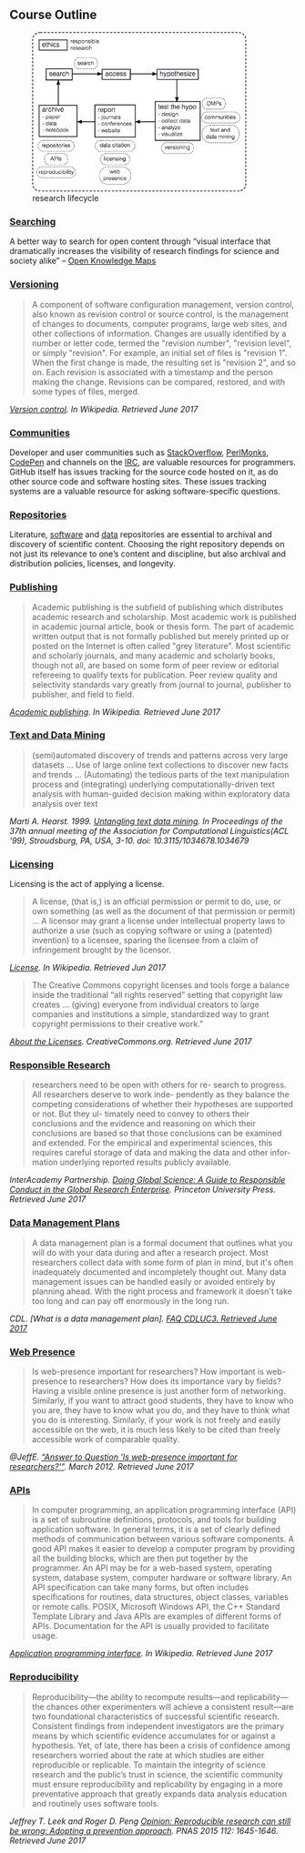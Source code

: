 ## Course Outline

<figure>
    <img src="research-lifecycle.png" width="376">
    <figcaption>research lifecycle</figcaption>
</figure>

### [Searching](searching/index.md)

A better way to search for open content through “visual interface that dramatically increases the visibility of research findings for science and society alike” – [Open Knowledge Maps](https://openknowledgemaps.org/)

### [Versioning](versioning/index.md)

> A component of software configuration management, version control, also known as revision control or source control, is the management of changes to documents, computer programs, large web sites, and other collections of information. Changes are usually identified by a number or letter code, termed the "revision number", "revision level", or simply "revision". For example, an initial set of files is "revision 1". When the first change is made, the resulting set is "revision 2", and so on. Each revision is associated with a timestamp and the person making the change. Revisions can be compared, restored, and with some types of files, merged.

<cite>[Version control](https://en.wikipedia.org/wiki/Version_control). In Wikipedia. Retrieved June 2017</cite>

### [Communities](communities/index.md)

Developer and user communities such as [StackOverflow](https://stackoverflow.com), [PerlMonks](http://perlmonks.org), [CodePen](https://codepen.io) and channels on the [IRC](https://en.wikipedia.org/wiki/Internet_Relay_Chat), are valuable resources for programmers. GitHub itself has issues tracking for the source code hosted on it, as do other source code and software hosting sites. These issues tracking systems are a valuable resource for asking software-specific questions.

### [Repositories](repositories/index.md)

Literature, [software](https://en.wikipedia.org/wiki/Software_repository) and [data](https://en.wikipedia.org/wiki/Research_data_archiving#Data_archives) repositories are essential to archival and discovery of scientific content. Choosing the right repository depends on not just its relevance to one’s content and discipline, but also archival and distribution policies, licenses, and longevity.

### [Publishing](publishing/index.md)

> Academic publishing is the subfield of publishing which distributes academic research and scholarship. Most academic work is published in academic journal article, book or thesis form. The part of academic written output that is not formally published but merely printed up or posted on the Internet is often called "grey literature". Most scientific and scholarly journals, and many academic and scholarly books, though not all, are based on some form of peer review or editorial refereeing to qualify texts for publication. Peer review quality and selectivity standards vary greatly from journal to journal, publisher to publisher, and field to field.

<cite>[Academic publishing](https://en.wikipedia.org/wiki/Academic_publishing). In Wikipedia. Retrieved June 2017</cite>

### [Text and Data Mining](text-and-data-mining/index.md)

<blockquote>
(semi)automated discovery of trends and patterns across very large datasets
…
Use of large online text collections to discover new facts and trends
…
(Automating) the tedious parts of the text manipulation process and (integrating) underlying computationally-driven text analysis with human-guided decision making within exploratory data analysis over text
</blockquote>

<cite>Marti A. Hearst. 1999. [Untangling text data mining](http://dl.acm.org/citation.cfm?doid=1034678.1034679). In Proceedings of the 37th annual meeting of the Association for Computational Linguistics(ACL '99), Stroudsburg, PA, USA, 3-10. doi: 10.3115/1034678.1034679</cite>

### [Licensing](licensing/index.md)

Licensing is the act of applying a license.

> A license, (that is,) is an official permission or permit to do, use, or own something (as well as the document of that permission or permit) … A licensor may grant a license under intellectual property laws to authorize a use (such as copying software or using a (patented) invention) to a licensee, sparing the licensee from a claim of infringement brought by the licensor.

<cite>[License](https://en.wikipedia.org/wiki/License). In Wikipedia. Retrieved Jun 2017</cite>

> The Creative Commons copyright licenses and tools forge a balance inside the traditional “all rights reserved” setting that copyright law creates … (giving) everyone from individual creators to large companies and institutions a simple, standardized way to grant copyright permissions to their creative work.”

<cite>[About the Licenses](https://creativecommons.org/licenses/). CreativeCommons.org. Retrieved June 2017</cite>

### [Responsible Research](responsible-research/index.md)

> researchers need to be open with others for re- search to progress. All researchers deserve to work inde- pendently as they balance the competing considerations of whether their hypotheses are supported or not. But they ul- timately need to convey to others their conclusions and the evidence and reasoning on which their conclusions are based so that those conclusions can be examined and extended. For the empirical and experimental sciences, this requires careful storage of data and making the data and other infor- mation underlying reported results publicly available.

<cite>InterAcademy Partnership. [Doing Global Science: A Guide to Responsible Conduct in the Global Research Enterprise](http://interacademycouncil.com/File.aspx?id=29431). Princeton University Press. Retrieved June 2017</cite>

### [Data Management Plans](data-management-plans/index.md)

> A data management plan is a formal document that outlines what you will do with your data during and after a research project. Most researchers collect data with some form of plan in mind, but it's often inadequately documented and incompletely thought out. Many data management issues can be handled easily or avoided entirely by planning ahead. With the right process and framework it doesn't take too long and can pay off enormously in the long run.

<cite>CDL. [What is a data management plan]. [FAQ CDLUC3. Retrieved June 2017](https://github.com/CDLUC3/dmptool/wiki/FAQ#q-what-is-a-data-management-plan-dmp)</cite>

### [Web Presence](web-presence/index.md)

<blockquote>
Is web-presence important for researchers? How important is web-presence to researchers? How does its importance vary by fields?
<br>
Having a visible online presence is just another form of networking. Similarly, if you want to attract good students, they have to know who you are, they have to know what you do, and they have to think what you do is interesting. Similarly, if your work is not freely and easily accessible on the web, it is much less likely to be cited than freely accessible work of comparable quality.
</blockquote>

<cite>@JeffE. [“Answer to Question 'Is web-presence important for researchers?'”](https://academia.stackexchange.com/questions/616/is-web-presence-important-for-researchers/620). March 2012. Retrieved June 2017</cite>

### [APIs](apis/index.md)

> In computer programming, an application programming interface (API) is a set of subroutine definitions, protocols, and tools for building application software. In general terms, it is a set of clearly defined methods of communication between various software components. A good API makes it easier to develop a computer program by providing all the building blocks, which are then put together by the programmer. An API may be for a web-based system, operating system, database system, computer hardware or software library. An API specification can take many forms, but often includes specifications for routines, data structures, object classes, variables or remote calls. POSIX, Microsoft Windows API, the C++ Standard Template Library and Java APIs are examples of different forms of APIs. Documentation for the API is usually provided to facilitate usage.

<cite>[Application programming interface](https://en.wikipedia.org/wiki/Application_programming_interface). In Wikipedia. Retrieved June 2017</cite>

### [Reproducibility](reproducibility/index.md)

> Reproducibility—the ability to recompute results—and replicability—the chances other experimenters will achieve a consistent result—are two foundational characteristics of successful scientific research. Consistent findings from independent investigators are the primary means by which scientific evidence accumulates for or against a hypothesis. Yet, of late, there has been a crisis of confidence among researchers worried about the rate at which studies are either reproducible or replicable. To maintain the integrity of science research and the public’s trust in science, the scientific community must ensure reproducibility and replicability by engaging in a more preventative approach that greatly expands data analysis education and routinely uses software tools.

<cite>Jeffrey T. Leek and Roger D. Peng 
[Opinion: Reproducible research can still be wrong: Adopting a prevention approach](http://www.pnas.org/content/112/6/1645.full). PNAS 2015 112: 1645-1646. Retrieved June 2017</cite>
